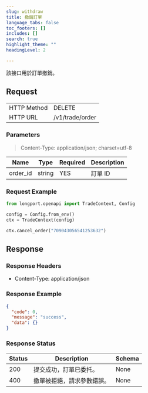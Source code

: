 ```yaml
---
slug: withdraw
title: 撤銷訂單 
language_tabs: false
toc_footers: []
includes: []
search: true
highlight_theme: ""
headingLevel: 2

---
```


該接口用於訂單撤銷。

<SDKLinks module="trade" klass="TradeContext" method="cancel_order" />

## 

## Request

<table className="http-basic">
<tbody>
<tr><td className="http-basic-key">HTTP Method</td><td>DELETE</td></tr>
<tr><td className="http-basic-key">HTTP URL</td><td>/v1/trade/order 
</td></tr>
</tbody>
</table>

### Parameters

> Content-Type: application/json; charset=utf-8

| Name | Type | Required | Description |
|---|---|---|---|
| order_id | string | YES | 訂單 ID |

### Request Example

```python
from longport.openapi import TradeContext, Config

config = Config.from_env()
ctx = TradeContext(config)

ctx.cancel_order("709043056541253632")
```

## Response

### Response Headers

- Content-Type: application/json

### Response Example

```json
{
  "code": 0,
  "message": "success",
  "data": {}
}
```

### Response Status

| Status | Description | Schema |
|---|---|---|
| 200 | 提交成功，訂單已委托。 | None |
| 400 | 撤單被拒絕，請求參數錯誤。 | None |

<aside className="success">
</aside>

